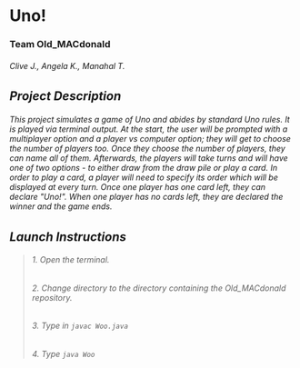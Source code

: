 # **Uno!**
### Team Old_MACdonald
###### *Clive J., Angela K., Manahal T.*

## *Project Description*
###### This project simulates a game of Uno and abides by standard Uno rules. It is played via terminal output. At the start, the user will be prompted with a multiplayer option and a player vs computer option; they will get to choose the number of players too. Once they choose the number of players, they can name all of them. Afterwards, the players will take turns and will have one of two options - to either draw from the draw pile or play a card. In order to play a card, a player will need to specify its order which will be displayed at every turn. Once one player has one card left, they can declare "Uno!". When one player has no cards left, they are declared the winner and the game ends.

## *Launch Instructions*
>###### 1. Open the terminal.
>###### 2. Change directory to the directory containing the Old_MACdonald repository.
>###### 3. Type in ```javac Woo.java```
>###### 4. Type ```java Woo```
